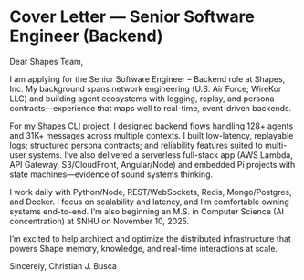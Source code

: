 # Cover Letter — Senior Software Engineer (Backend)

Dear Shapes Team,

I am applying for the Senior Software Engineer – Backend role at Shapes, Inc. My background spans network engineering (U.S. Air Force; WireKor LLC) and building agent ecosystems with logging, replay, and persona contracts—experience that maps well to real-time, event-driven backends.

For my Shapes CLI project, I designed backend flows handling 128+ agents and 31K+ messages across multiple contexts. I built low-latency, replayable logs; structured persona contracts; and reliability features suited to multi-user systems. I’ve also delivered a serverless full-stack app (AWS Lambda, API Gateway, S3/CloudFront, Angular/Node) and embedded Pi projects with state machines—evidence of sound systems thinking.

I work daily with Python/Node, REST/WebSockets, Redis, Mongo/Postgres, and Docker. I focus on scalability and latency, and I’m comfortable owning systems end-to-end. I’m also beginning an M.S. in Computer Science (AI concentration) at SNHU on November 10, 2025.

I’m excited to help architect and optimize the distributed infrastructure that powers Shape memory, knowledge, and real-time interactions at scale.

Sincerely,
Christian J. Busca
